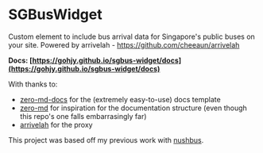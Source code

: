 # SGBusWidget
Custom element to include bus arrival data for Singapore's public buses on your site. Powered by arrivelah - https://github.com/cheeaun/arrivelah

**Docs: [https://gohjy.github.io/sgbus-widget/docs](https://gohjy.github.io/sgbus-widget/docs)**

With thanks to:
- [zero-md-docs] for the (extremely easy-to-use) docs template
- [zero-md] for inspiration for the documentation structure (even though this repo's one falls embarrasingly far)
- [arrivelah] for the proxy 

This project was based off my previous work with [nushbus].

[zero-md-docs]: https://github.com/zerodevx/zero-md-docs
[zero-md]: https://zerodevx.github.io/zero-md
[arrivelah]: https://github.com/cheeaun/arrivelah
[nushbus]: https://github.com/gohjy/nushbus